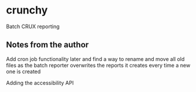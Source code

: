 # crunchy
Batch CRUX reporting


## Notes from the author

Add cron job functionality later and find a way to rename and move all old files as the batch reporter overwrites the reports it creates every time a new one is created

Adding the accessibility API
